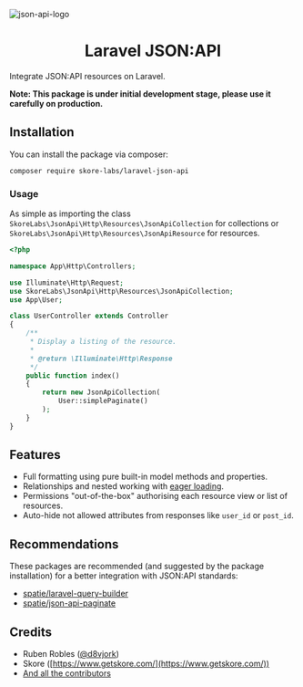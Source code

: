 ![json-api-logo](https://jsonapi.org/images/jsonapi.png)

<h1 align="center">Laravel JSON:API</h1>

Integrate JSON:API resources on Laravel.

**Note: This package is under initial development stage, please use it carefully on production.**

## Installation

You can install the package via composer:

```
composer require skore-labs/laravel-json-api
```

### Usage

As simple as importing the class `SkoreLabs\JsonApi\Http\Resources\JsonApiCollection` for collections or `SkoreLabs\JsonApi\Http\Resources\JsonApiResource` for resources.

```php
<?php

namespace App\Http\Controllers;

use Illuminate\Http\Request;
use SkoreLabs\JsonApi\Http\Resources\JsonApiCollection;
use App\User;

class UserController extends Controller
{
    /**
     * Display a listing of the resource.
     *
     * @return \Illuminate\Http\Response
     */
    public function index()
    {
        return new JsonApiCollection(
            User::simplePaginate()
        );
    }
}
```

## Features

- Full formatting using pure built-in model methods and properties.
- Relationships and nested working with [eager loading](https://laravel.com/docs/master/eloquent-relationships#eager-loading).
- Permissions "out-of-the-box" authorising each resource view or list of resources.
- Auto-hide not allowed attributes from responses like `user_id` or `post_id`.

## Recommendations

These packages are recommended (and suggested by the package installation) for a better integration with JSON:API standards:

- [spatie/laravel-query-builder](https://github.com/spatie/laravel-query-builder)
- [spatie/json-api-paginate](https://github.com/spatie/laravel-json-api-paginate)

## Credits

- Ruben Robles ([@d8vjork](https://github.com/d8vjork))
- Skore ([https://www.getskore.com/](https://www.getskore.com/))
- [And all the contributors](https://github.com/skore-labs/laravel-json-api/graphs/contributors)
